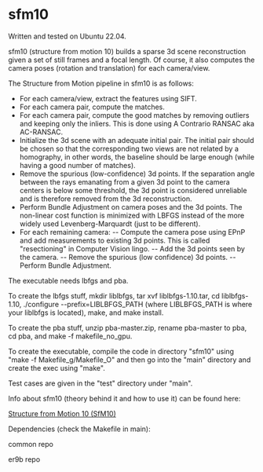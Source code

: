 # sfm10

Written and tested on Ubuntu 22.04.

sfm10 (structure from motion 10) builds a sparse 3d scene reconstruction given a set of still frames and a focal length. Of course, it also computes the camera poses (rotation and translation) for each camera/view.

The Structure from Motion pipeline in sfm10 is as follows:
- For each camera/view, extract the features using SIFT.
- For each camera pair, compute the matches.
- For each camera pair, compute the good matches by removing outliers and keeping only the inliers. This is done using A Contrario RANSAC aka AC-RANSAC.
- Initialize the 3d scene with an adequate initial pair. The initial pair should be chosen so that the corresponding two views are not related by a homography, in other words, the baseline should be large enough (while having a good number of matches).
- Remove the spurious (low-confidence) 3d points. If the separation angle between the rays emanating from a given 3d point to the camera centers is below some threshold, the 3d point is considered unreliable and is therefore removed from the 3d reconstruction.
- Perform Bundle Adjustment on camera poses and the 3d points. The non-linear cost function is minimized with LBFGS instead of the more widely used Levenberg-Marquardt (just to be different).
- For each remaining camera:
-- Compute the camera pose using EPnP and add measurements to existing 3d points. This is called "resectioning" in Computer Vision lingo.
-- Add the 3d points seen by the camera.
-- Remove the spurious (low confidence) 3d points.
-- Perform Bundle Adjustment.

The executable needs lbfgs and pba.

To create the lbfgs stuff, mkdir liblbfgs, tar xvf liblbfgs-1.10.tar, cd liblbfgs-1.10, ./configure --prefix=LIBLBFGS_PATH (where LIBLBFGS_PATH is where your liblbfgs is located), make, and make install.

To create the pba stuff, unzip pba-master.zip, rename pba-master to pba, cd pba, and make -f makefile_no_gpu.

To create the executable, compile the code in directory "sfm10" using "make -f Makefile_g/Makefile_O" and then go into the "main" directory and create the exec using "make".

Test cases are given in the "test" directory under "main".

Info about sfm10 (theory behind it and how to use it) can be found here:

[Structure from Motion 10 (SfM10)](http://3dstereophoto.blogspot.com/2016/04/structure-from-motion-10-sfm10.html)

Dependencies (check the Makefile in main):

common repo

er9b repo
